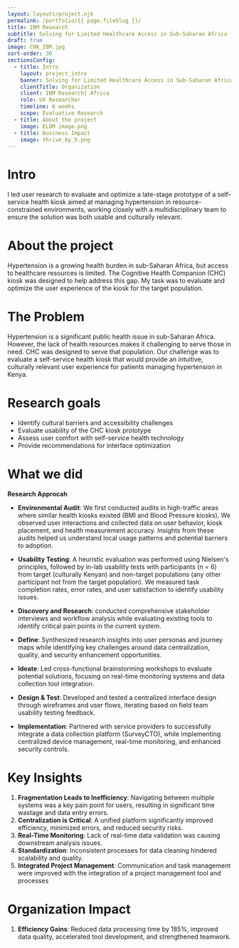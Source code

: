 ```yaml
---
layout: layouts/project.njk
permalink: /portfolio/{{ page.fileSlug }}/
title: IBM Research
subtitle: Solving for Limited Healthcare Access in Sub-Saharan Africa (Coming soon)
draft: true
image: CHK_IBM.jpg
sort-order: 30
sectionsConfig:
  - title: Intro
    layout: project_intro
    banner: Solving for Limited Healthcare Access in Sub-Saharan Africa
    clientTitle: Organization
    client: IBM Research| Africa
    role: UX Researcher
    timeline: 6 weeks
    scope: Evaluative Research
  - title: About the project
    image: ELOM image.png
  - title: Business Impact
    image: thrive_by_5.png
---
```

# Intro
I led user research to evaluate and optimize a late-stage prototype of a self-service health kiosk aimed at managing hypertension in resource-constrained environments, working closely with a multidisciplinary team to ensure the solution was both usable and culturally relevant.


# About the project
Hypertension is a growing health burden in sub-Saharan Africa, but access to healthcare resources is limited. The Cognitive Health Companion (CHC) kiosk was designed to help address this gap. My task was to evaluate and optimize the user experience of the kiosk for the target population.


# The Problem
Hypertension is a significant public health issue in sub-Saharan Africa. However, the lack of health resources makes it challenging to serve those in need. CHC was designed to serve that population. Our challenge was to evaluate a self-service health kiosk that would provide an intuitive, culturally relevant user experience for patients managing hypertension in Kenya. 

# Research goals
- Identify cultural barriers and accessibility challenges
- Evaluate usability of the CHC kiosk prototype
- Assess user comfort with self-service health technology
- Provide recommendations for interface optimization



# What we did

**Research Approcah**
- **Environmental Audit**: We first conducted audits in high-traffic areas where similar health kiosks existed (BMI and Blood Pressure kiosks). We observed user interactions and collected data on user behavior, kiosk placement, and health measurement accuracy. Insights from these audits helped us understand local usage patterns and potential barriers to adoption.

- **Usability Testing**: A heuristic evaluation was performed using Nielsen's principles, followed by in-lab usability tests with participants (n = 6) from target (culturally Kenyan) and non-target populations (any other participant not from the target population). We measured task completion rates, error rates, and user satisfaction to identify usability issues.
  
- **Discovery and Research**: conducted comprehensive stakeholder interviews and workflow analysis while evaluating existing tools to identify critical pain points in the current system.
- **Define**: Synthesized research insights into user personas and journey maps while identifying key challenges around data centralization, quality, and security enhancement opportunities.
- **Ideate**: Led cross-functional brainstorming workshops to evaluate potential solutions, focusing on real-time monitoring systems and data collection tool integration.
- **Design & Test**: Developed and tested a centralized interface design through wireframes and user flows, iterating based on field team usability testing feedback.
- **Implementation**: Partnered with service providers to successfully integrate a data collection platform (SurveyCTO), while implementing centralized device management, real-time monitoring, and enhanced security controls.

# Key Insights
1. **Fragmentation Leads to Inefficiency**: Navigating between multiple systems was a key pain point for users, resulting in significant time wastage and data entry errors.
2. **Centralization is Critical**: A unified platform significantly improved efficiency, minimized errors, and reduced security risks.
3. **Real-Time Monitoring**: Lack of real-time data validation was causing downstream analysis issues.
4. **Standardization**: Inconsistent processes for data cleaning hindered scalability and quality.
5. **Integrated Project Management**: Communication and task management were improved with the integration of a project management tool and processes

# Organization Impact
1. **Efficiency Gains**: Reduced data processing time by 185%, improved data quality, accelerated tool development, and strengthened teamwork.
